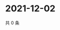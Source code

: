 # 2021-12-02

共 0 条

<!-- BEGIN WEIBO -->
<!-- 最后更新时间 Thu Dec 02 2021 03:11:49 GMT+0800 (China Standard Time) -->

<!-- END WEIBO -->
